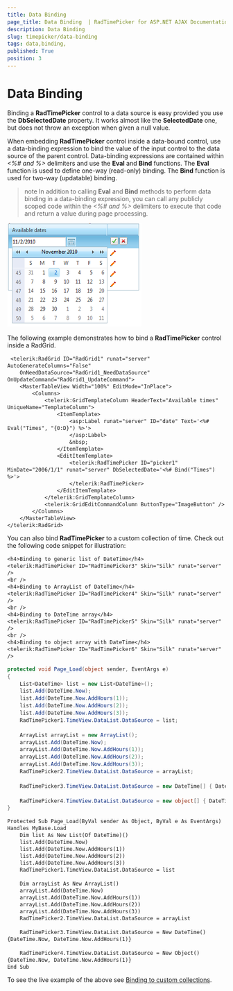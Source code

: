 ```yaml
---
title: Data Binding 
page_title: Data Binding  | RadTimePicker for ASP.NET AJAX Documentation
description: Data Binding 
slug: timepicker/data-binding
tags: data,binding,
published: True
position: 3
---
```


# Data Binding 



Binding a **RadTimePicker** control to a data source is easy provided you use the **DbSelectedDate** property. It works almost like the **SelectedDate** one, but does not throw an exception when given a null value.

When embedding **RadTimePicker** control inside a data-bound control, use a data-binding expression to bind the value of the input control to the data source of the parent control. Data-binding expressions are contained within *<%# and %>* delimiters and use the **Eval** and **Bind** functions. The **Eval** function is used to define one-way (read-only) binding. The **Bind** function is used for two-way (updatable) binding.

>note 
In addition to calling **Eval** and **Bind** methods to perform data binding in a data-binding expression, you can call any publicly scoped code within the *<%# and %>* delimiters to execute that code and return a value during page processing.
>

![Data-binding the picker control](images/calendar_databound.png)

The following example demonstrates how to bind a **RadTimePicker** control inside a RadGrid.


````ASPNET
 <telerik:RadGrid ID="RadGrid1" runat="server" AutoGenerateColumns="False" 
    OnNeedDataSource="RadGrid1_NeedDataSource" OnUpdateCommand="RadGrid1_UpdateCommand">
    <MasterTableView Width="100%" EditMode="InPlace">
        <Columns>
            <telerik:GridTemplateColumn HeaderText="Available times" UniqueName="TemplateColumn">
                <ItemTemplate>
                    <asp:Label runat="server" ID="date" Text='<%# Eval("Times", "{0:D}") %>'>
                    </asp:Label>
                    &nbsp;
                </ItemTemplate>
                <EditItemTemplate>
                    <telerik:RadTimePicker ID="picker1" MinDate="2006/1/1" runat="server" DbSelectedDate='<%# Bind("Times") %>'>
                    </telerik:RadTimePicker>
                </EditItemTemplate>
            </telerik:GridTemplateColumn>
            <telerik:GridEditCommandColumn ButtonType="ImageButton" />
        </Columns>
    </MasterTableView>
</telerik:RadGrid>
````


You can also bind **RadTimePicker** to a custom collection of time. Check out the following code snippet for illustration:



````ASPNET
<h4>Binding to generic list of DateTime</h4>
<telerik:RadTimePicker ID="RadTimePicker3" Skin="Silk" runat="server" />
<br />
<h4>Binding to ArrayList of DateTime</h4>
<telerik:RadTimePicker ID="RadTimePicker4" Skin="Silk" runat="server" />
<br />
<h4>Binding to DateTime array</h4>
<telerik:RadTimePicker ID="RadTimePicker5" Skin="Silk" runat="server" />
<br />
<h4>Binding to object array with DateTime</h4>
<telerik:RadTimePicker ID="RadTimePicker6" Skin="Silk" runat="server" />
````
````C#
protected void Page_Load(object sender, EventArgs e)
{
    List<DateTime> list = new List<DateTime>();
    list.Add(DateTime.Now);
    list.Add(DateTime.Now.AddHours(1));
    list.Add(DateTime.Now.AddHours(2));
    list.Add(DateTime.Now.AddHours(3));
    RadTimePicker1.TimeView.DataList.DataSource = list;

    ArrayList arrayList = new ArrayList();
    arrayList.Add(DateTime.Now);
    arrayList.Add(DateTime.Now.AddHours(1));
    arrayList.Add(DateTime.Now.AddHours(2));
    arrayList.Add(DateTime.Now.AddHours(3));
    RadTimePicker2.TimeView.DataList.DataSource = arrayList;

    RadTimePicker3.TimeView.DataList.DataSource = new DateTime[] { DateTime.Now, DateTime.Now.AddHours(1) };

    RadTimePicker4.TimeView.DataList.DataSource = new object[] { DateTime.Now, DateTime.Now.AddHours(1) };
}
````
````VB.NET
Protected Sub Page_Load(ByVal sender As Object, ByVal e As EventArgs) Handles MyBase.Load
    Dim list As New List(Of DateTime)()
    list.Add(DateTime.Now)
    list.Add(DateTime.Now.AddHours(1))
    list.Add(DateTime.Now.AddHours(2))
    list.Add(DateTime.Now.AddHours(3))
    RadTimePicker1.TimeView.DataList.DataSource = list

    Dim arrayList As New ArrayList()
    arrayList.Add(DateTime.Now)
    arrayList.Add(DateTime.Now.AddHours(1))
    arrayList.Add(DateTime.Now.AddHours(2))
    arrayList.Add(DateTime.Now.AddHours(3))
    RadTimePicker2.TimeView.DataList.DataSource = arrayList

    RadTimePicker3.TimeView.DataList.DataSource = New DateTime() {DateTime.Now, DateTime.Now.AddHours(1)}

    RadTimePicker4.TimeView.DataList.DataSource = New Object() {DateTime.Now, DateTime.Now.AddHours(1)}
End Sub
````


To see the live example of the above see [Binding to custom collections](http://demos.telerik.com/aspnet-ajax/Calendar/Examples/DateTimePicker/CustomCollection/DefaultCS.aspx).
